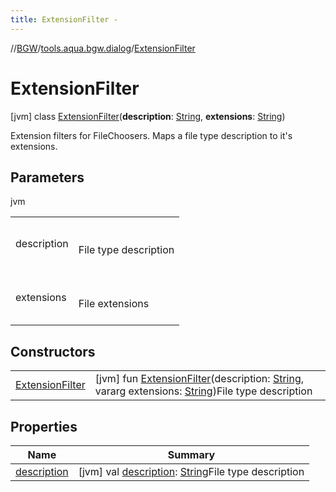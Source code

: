 ```yaml
---
title: ExtensionFilter -
---
```

//[BGW](../../../index.md)/[tools.aqua.bgw.dialog](../index.md)/[ExtensionFilter](index.md)



# ExtensionFilter  
 [jvm] class [ExtensionFilter](index.md)(**description**: [String](https://kotlinlang.org/api/latest/jvm/stdlib/kotlin/-string/index.html), **extensions**: [String](https://kotlinlang.org/api/latest/jvm/stdlib/kotlin/-string/index.html))

Extension filters for FileChoosers. Maps a file type description to it's extensions.

   


## Parameters  
  
jvm  
  
| | |
|---|---|
| <a name="tools.aqua.bgw.dialog/ExtensionFilter///PointingToDeclaration/"></a>description| <a name="tools.aqua.bgw.dialog/ExtensionFilter///PointingToDeclaration/"></a><br><br>File type description<br><br>|
| <a name="tools.aqua.bgw.dialog/ExtensionFilter///PointingToDeclaration/"></a>extensions| <a name="tools.aqua.bgw.dialog/ExtensionFilter///PointingToDeclaration/"></a><br><br>File extensions<br><br>|
  


## Constructors  
  
| | |
|---|---|
| <a name="tools.aqua.bgw.dialog/ExtensionFilter/ExtensionFilter/#kotlin.String#kotlin.Array[kotlin.String]/PointingToDeclaration/"></a>[ExtensionFilter](-extension-filter.md)| <a name="tools.aqua.bgw.dialog/ExtensionFilter/ExtensionFilter/#kotlin.String#kotlin.Array[kotlin.String]/PointingToDeclaration/"></a> [jvm] fun [ExtensionFilter](-extension-filter.md)(description: [String](https://kotlinlang.org/api/latest/jvm/stdlib/kotlin/-string/index.html), vararg extensions: [String](https://kotlinlang.org/api/latest/jvm/stdlib/kotlin/-string/index.html))File type description   <br>|


## Properties  
  
|  Name |  Summary | 
|---|---|
| <a name="tools.aqua.bgw.dialog/ExtensionFilter/description/#/PointingToDeclaration/"></a>[description](description.md)| <a name="tools.aqua.bgw.dialog/ExtensionFilter/description/#/PointingToDeclaration/"></a> [jvm] val [description](description.md): [String](https://kotlinlang.org/api/latest/jvm/stdlib/kotlin/-string/index.html)File type description   <br>|

